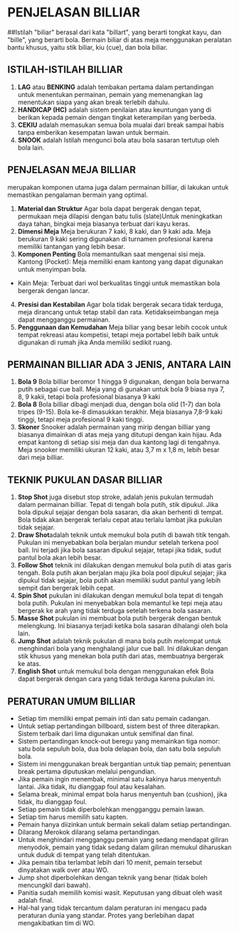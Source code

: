 # PENJELASAN BILLIAR
##Istilah "biliar" berasal dari kata "billart", yang berarti tongkat kayu, dan "bille", yang berarti bola. Bermain biliar di atas meja menggunakan peralatan bantu khusus, yaitu stik biliar, kiu (cue), dan bola biliar.

## ISTILAH-ISTILAH BILLIAR

1. **LAG** atau **BENKING** adalah tembakan pertama dalam pertandingan untuk menentukan permainan, pemain yang memenangkan lag menentukan siapa yang akan break terlebih dahulu.
2. **HANDICAP (HC)** adalah sistem penilaian atau keuntungan yang di berikan kepada pemain dengan tingkat keterampilan yang berbeda.
3. **CEKIU** adalah memasukan semua bola mualai dari break sampai habis tanpa emberikan kesempatan lawan untuk bermain.
4. **SNOOK** adalah Istilah mengunci bola atau bola sasaran tertutup oleh bola lain.

## PENJELASAN MEJA BILLIAR
merupakan komponen utama juga dalam permainan billiar, di lakukan untuk memastikan pengalaman bermain yang optimal. 
1. **Material dan  Struktur** Agar bola dapat bergerak dengan tepat, permukaan meja dilapisi dengan batu tulis (slate)Untuk meningkatkan daya tahan, bingkai meja biasanya terbuat dari kayu keras.
2. **Dimensi Meja** Meja berukuran 7 kaki, 8 kaki, dan 9 kaki ada. Meja berukuran 9 kaki sering digunakan di turnamen profesional karena memiliki tantangan yang lebih besar.
3. **Komponen Penting** Bola memantulkan saat mengenai sisi meja.
Kantong (Pocket): Meja memiliki enam kantong yang dapat digunakan untuk menyimpan bola.
- Kain Meja: Terbuat dari wol berkualitas tinggi untuk memastikan bola bergerak dengan lancar.
4. **Presisi dan Kestabilan** Agar bola tidak bergerak secara tidak terduga, meja dirancang untuk tetap stabil dan rata. Ketidakseimbangan meja dapat mengganggu permainan.
5. **Penggunaan dan Kemudahan** Meja biliar yang besar lebih cocok untuk tempat rekreasi atau kompetisi, tetapi meja portabel lebih baik untuk digunakan di rumah jika Anda memiliki sedikit ruang.

## PERMAINAN BILLIAR ADA 3 JENIS, ANTARA LAIN 
1. **Bola 9** Bola billiar beromor 1 hingga 9 digunakan, dengan bola berwarna putih sebagai cue ball. Meja yang di gunakan untuk bola 9 biasa nya 7, 8, 9 kakii, tetapi bola profesional biasanya 9 kaki
2. **Bola 8** Bola billiar dibagi menjadi dua, dengan bola olid (1-7) dan bola tripes (9-15). Bola ke-8 dimasukkan terakhir. Meja biasanya 7,8-9 kaki tinggi, tetapi meja profesional 9 kaki tinggi.
3. **Skoner** Snooker adalah permainan yang mirip dengan billiar yang biasanya dimainkan di atas meja yang ditutupi dengan kain hijau. Ada empat kantong di setiap sisi meja dan dua kantong lagi di tengahnya.
Meja snooker memiliki ukuran 12 kaki, atau 3,7 m x 1,8 m, lebih besar dari meja billiar.
## TEKNIK PUKULAN DASAR BILLIAR
1. **Stop Shot** juga disebut stop stroke, adalah jenis pukulan termudah dalam permainan billiar. Tepat di tengah bola putih, stik dipukul. Jika bola dipukul sejajar dengan bola sasaran, dia akan berhenti di tempat. Bola tidak akan bergerak terlalu cepat atau terlalu lambat jika pukulan tidak sejajar.
2. **Draw Shot**adalah teknik untuk memukul bola putih di bawah titik tengah. Pukulan ini menyebabkan bola berjalan mundur setelah terkena pool ball. Ini terjadi jika bola sasaran dipukul sejajar, tetapi jika tidak, sudut pantul bola akan lebih besar.
3. **Follow Shot** teknik ini dilakukan dengan memukul bola putih di atas garis tengah. Bola putih akan berjalan maju jika bola pool dipukul sejajar; jika dipukul tidak sejajar, bola putih akan memiliki sudut pantul yang lebih sempit dan bergerak lebih cepat.
4. **Spin Shot** pukulan ini dilakukan dengan memukul bola tepat di tengah bola putih. Pukulan ini menyebabkan bola memantul ke tepi meja atau bergerak ke arah yang tidak terduga setelah terkena bola sasaran.
5. **Masse Shot** pukulan ini membuat bola putih bergerak dengan bentuk melengkung. Ini biasanya terjadi ketika bola sasaran dihalangi oleh bola lain.
6. **Jump Shot** adalah teknik pukulan di mana bola putih melompat untuk menghindari bola yang menghalangi jalur cue ball. Ini dilakukan dengan stik khusus yang menekan bola putih dari atas, membuatnya bergerak ke atas.
9. **English Shot** untuk memukul bola dengan menggunakan efek Bola dapat bergerak dengan cara yang tidak terduga karena pukulan ini.

## PERATURAN UMUM BILLIAR
- Setiap tim memiliki empat pemain inti dan satu pemain cadangan.
- Untuk setiap pertandingan billboard, sistem best of three diterapkan. Sistem terbaik dari lima digunakan untuk semifinal dan final. 
- Sistem pertandingan knock-out beregu yang memainkan tiga nomor: satu bola sepuluh bola, dua bola delapan bola, dan satu bola sepuluh bola.
- Sistem ini menggunakan break bergantian untuk tiap pemain; penentuan break pertama diputuskan melalui pengundian.
- Jika pemain ingin menembak, minimal satu kakinya harus menyentuh lantai. Jika tidak, itu dianggap foul atau kesalahan. 
- Selama break, minimal empat bola harus menyentuh ban (cushion), jika tidak, itu dianggap foul.
- Setiap pemain tidak diperbolehkan mengganggu pemain lawan.
- Setiap tim harus memilih satu kapten.
- Pemain hanya diizinkan untuk bermain sekali dalam setiap pertandingan.
- Dilarang Merokok dilarang selama pertandingan.
- Untuk menghindari mengganggu pemain yang sedang mendapat giliran menyodok, pemain yang tidak sedang dalam giliran memukul diharuskan untuk duduk di tempat yang telah ditentukan.
- Jika pemain tiba terlambat lebih dari 10 menit, pemain tersebut dinyatakan walk over atau WO. 
- Jump shot diperbolehkan dengan teknik yang benar (tidak boleh mencungkil dari bawah). 
- Panitia sudah memilih komisi wasit. Keputusan yang dibuat oleh wasit adalah final. 
- Hal-hal yang tidak tercantum dalam peraturan ini mengacu pada peraturan dunia yang standar. Protes yang berlebihan dapat mengakibatkan tim di WO.

